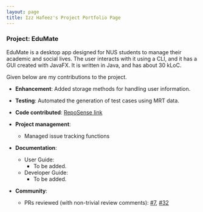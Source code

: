 ```yaml
---
layout: page
title: Izz Hafeez's Project Portfolio Page
---
```


### Project: EduMate

EduMate is a desktop app designed for NUS students to manage their academic and social lives. The user interacts with it using a CLI, and it has a GUI created with JavaFX. It is written in Java, and has about 30 kLoC.

Given below are my contributions to the project.

* **Enhancement**: Added storage methods for handling user information.

* **Testing**: Automated the generation of test cases using MRT data.

* **Code contributed**: [RepoSense link](https://nus-cs2103-ay2223s2.github.io/tp-dashboard/?search=mynameizzhafeez&breakdown=true)

* **Project management**:
    * Managed issue tracking functions

* **Documentation**:
    * User Guide:
        * To be added.
    * Developer Guide:
        * To be added.

* **Community**:
    * PRs reviewed (with non-trivial review comments): [\#7](), [\#32]()
